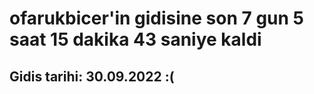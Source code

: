 # ofarukbicer'in gidisine son 7 gun 5 saat 15 dakika 43 saniye kaldi

## Gidis tarihi: 30.09.2022 :(